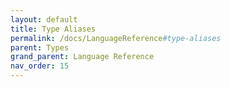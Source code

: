 ```yaml
---
layout: default
title: Type Aliases
permalink: /docs/LanguageReference#type-aliases
parent: Types
grand_parent: Language Reference
nav_order: 15
---
```

